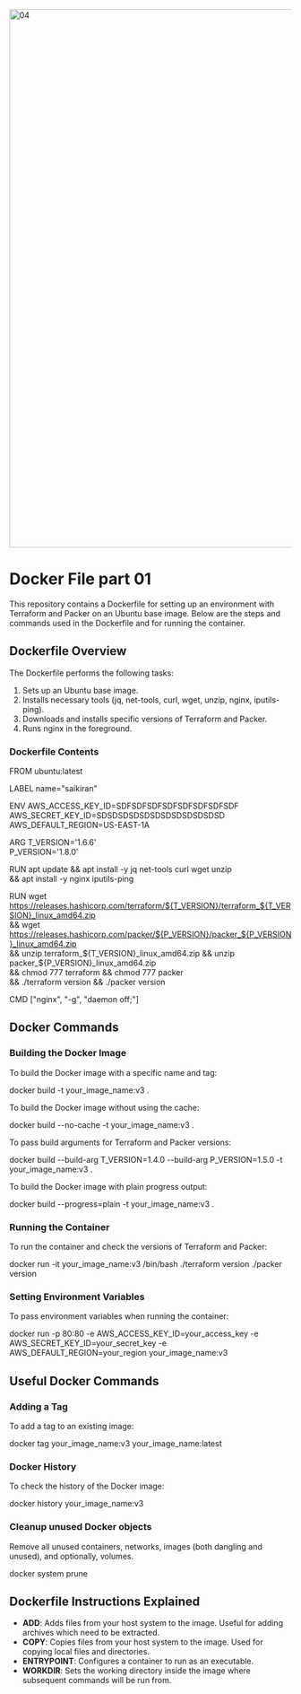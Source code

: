 

<img width="960" alt="04" src="https://github.com/saikiranpi/Mastering-Docker/assets/109568252/a002e620-a69a-4565-8086-33bd1ac0351f">


# Docker File part 01

This repository contains a Dockerfile for setting up an environment with Terraform and Packer on an Ubuntu base image. Below are the steps and commands used in the Dockerfile and for running the container.

## Dockerfile Overview

The Dockerfile performs the following tasks:
1. Sets up an Ubuntu base image.
2. Installs necessary tools (jq, net-tools, curl, wget, unzip, nginx, iputils-ping).
3. Downloads and installs specific versions of Terraform and Packer.
4. Runs nginx in the foreground.

### Dockerfile Contents


FROM ubuntu:latest

LABEL name="saikiran"

ENV AWS_ACCESS_KEY_ID=SDFSDFSDFSDFSDFSDFSDFSDF \
    AWS_SECRET_KEY_ID=SDSDSDSDSDSDSDSDSDSDSDSD \
    AWS_DEFAULT_REGION=US-EAST-1A

ARG T_VERSION='1.6.6' \
    P_VERSION='1.8.0'

RUN apt update && apt install -y jq net-tools curl wget unzip \
    && apt install -y nginx iputils-ping 

RUN wget https://releases.hashicorp.com/terraform/${T_VERSION}/terraform_${T_VERSION}_linux_amd64.zip \
    && wget https://releases.hashicorp.com/packer/${P_VERSION}/packer_${P_VERSION}_linux_amd64.zip \
    && unzip terraform_${T_VERSION}_linux_amd64.zip  && unzip packer_${P_VERSION}_linux_amd64.zip \
    && chmod 777 terraform && chmod 777 packer \
    && ./terraform version && ./packer version 

CMD ["nginx", "-g", "daemon off;"]


## Docker Commands

### Building the Docker Image

To build the Docker image with a specific name and tag:

docker build -t your_image_name:v3 .


To build the Docker image without using the cache:

docker build --no-cache -t your_image_name:v3 .


To pass build arguments for Terraform and Packer versions:

docker build --build-arg T_VERSION=1.4.0 --build-arg P_VERSION=1.5.0 -t your_image_name:v3 .


To build the Docker image with plain progress output:

docker build --progress=plain -t your_image_name:v3 .


### Running the Container

To run the container and check the versions of Terraform and Packer:

docker run -it your_image_name:v3 /bin/bash
./terraform version
./packer version


### Setting Environment Variables

To pass environment variables when running the container:

docker run -p 80:80 -e AWS_ACCESS_KEY_ID=your_access_key -e AWS_SECRET_KEY_ID=your_secret_key -e AWS_DEFAULT_REGION=your_region your_image_name:v3


## Useful Docker Commands

### Adding a Tag

To add a tag to an existing image:

docker tag your_image_name:v3 your_image_name:latest


### Docker History

To check the history of the Docker image:

docker history your_image_name:v3

### Cleanup unused Docker objects

Remove all unused containers, networks, images (both dangling and unused), and optionally, volumes.

docker system prune

## Dockerfile Instructions Explained

- **ADD**: Adds files from your host system to the image. Useful for adding archives which need to be extracted.
- **COPY**: Copies files from your host system to the image. Used for copying local files and directories.
- **ENTRYPOINT**: Configures a container to run as an executable.
- **WORKDIR**: Sets the working directory inside the image where subsequent commands will be run from.
